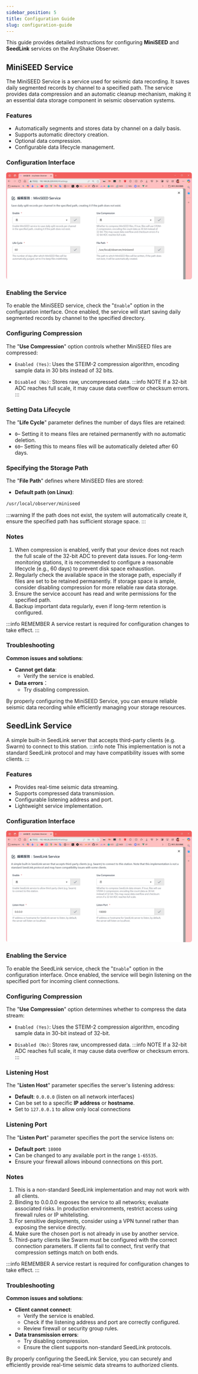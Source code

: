 ```yaml
---
sidebar_position: 5
title: Configuration Guide
slug: configuration-guide
---
```

This guide provides detailed instructions for configuring **MiniSEED** and **SeedLink** services on the AnyShake Observer.

## MiniSEED Service
The MiniSEED Service is a service used for seismic data recording. It saves daily segmented records by channel to a specified path. The service provides data compression and an automatic cleanup mechanism, making it an essential data storage component in seismic observation systems.

### Features
- Automatically segments and stores data by channel on a daily basis.
- Supports automatic directory creation.
- Optional data compression.
- Configurable data lifecycle management.

### Configuration Interface
![MiniSEED Service](img/configuration-guide/miniseed.webp)

### Enabling the Service
To enable the MiniSEED service, check the "`Enable`" option in the configuration interface. Once enabled, the service will start saving daily segmented records by channel to the specified directory.

### Configuring Compression
The "**Use Compression**" option controls whether MiniSEED files are compressed:

- `Enabled (Yes)`: Uses the STEIM-2 compression algorithm, encoding sample data in 30 bits instead of 32 bits.

- `Disabled (No)`: Stores raw, uncompressed data.
:::info NOTE
If a 32-bit ADC reaches full scale, it may cause data overflow or checksum errors.
:::

### Setting Data Lifecycle
The "**Life Cycle**" parameter defines the number of days files are retained:

- `0`– Setting it to means files are retained permanently with no automatic deletion.
- `60`– Setting this to means files will be automatically deleted after 60 days.

### Specifying the Storage Path
The "**File Path**" defines where MiniSEED files are stored:
- **Default path (on Linux)**: 
```bash
/usr/local/observer/miniseed
```
:::warning
If the path does not exist, the system will automatically create it, ensure the specified path has sufficient storage space.
:::

### Notes
1. When compression is enabled, verify that your device does not reach the full scale of the 32-bit ADC to prevent data issues. For long-term monitoring stations, it is recommended to configure a reasonable lifecycle (e.g., 60 days) to prevent disk space exhaustion.
2. Regularly check the available space in the storage path, especially if files are set to be retained permanently. If storage space is ample, consider disabling compression for more reliable raw data storage.
3. Ensure the service account has read and write permissions for the specified path.
4. Backup important data regularly, even if long-term retention is configured.

:::info REMEMBER
A service restart is required for configuration changes to take effect.
:::

### Troubleshooting
**Common issues and solutions**:
- **Cannot get data**:
  - Verify the service is enabled.
- **Data errors**：
  - Try disabling compression.

   
By properly configuring the MiniSEED Service, you can ensure reliable seismic data recording while efficiently managing your storage resources.

## SeedLink Service
A simple built-in SeedLink server that accepts third-party clients (e.g. Swarm) to connect to this station.
:::info note
 This implementation is not a standard SeedLink protocol and may have compatibility issues with some clients.
:::

### Features
- Provides real-time seismic data streaming.
- Supports compressed data transmission.
- Configurable listening address and port.
- Lightweight service implementation.
  
### Configuration Interface
![SeedLink Service](img/configuration-guide/seedlink.webp)

### Enabling the Service
To enable the SeedLink service, check the "`Enable`" option in the configuration interface. Once enabled, the service will begin listening on the specified port for incoming client connections.

### Configuring Compression
The "**Use Compression**" option determines whether to compress the data stream:

- `Enabled (Yes)`: Uses the STEIM-2 compression algorithm, encoding sample data in 30-bit instead of 32-bit.

- `Disabled (No)`: Stores raw, uncompressed data.
:::info NOTE
If a 32-bit ADC reaches full scale, it may cause data overflow or checksum errors.
:::

### Listening Host
The "**Listen Host**" parameter specifies the server's listening address:

- **Default**:  `0.0.0.0` (listen on all network interfaces)
- Can be set to a specific **IP address** or **hostname**.
- Set to `127.0.0.1` to allow only local connections

### Listening Port
The "**Listen Port**" parameter specifies the port the service listens on:
- **Default port**: `18000`
- Can be changed to any available port in the range `1-65535`.
- Ensure your firewall allows inbound connections on this port.

### Notes
1. This is a non-standard SeedLink implementation and may not work with all clients.
2. Binding to 0.0.0.0 exposes the service to all networks; evaluate associated risks. In production environments, restrict access using firewall rules or IP whitelisting.
3. For sensitive deployments, consider using a VPN tunnel rather than exposing the service directly.
4. Make sure the chosen port is not already in use by another service.
5. Third-party clients like Swarm must be configured with the correct connection parameters. If clients fail to connect, first verify that compression settings match on both ends.

:::info REMEMBER
A service restart is required for configuration changes to take effect.
:::

### Troubleshooting
**Common issues and solutions**:
- **Client cannot connect**:
  - Verify the service is enabled.
  - Check if the listening address and port are correctly configured.
  - Review firewall or security group rules.
- **Data transmission errors**:
  - Try disabling compression.
  - Ensure the client supports non-standard SeedLink protocols.


By properly configuring the SeedLink Service, you can securely and efficiently provide real-time seismic data streams to authorized clients.
